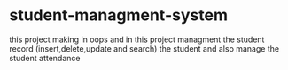 # student-managment-system
this project making in oops and in this project managment the student record (insert,delete,update and search) the student and also manage the student attendance 

